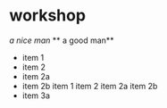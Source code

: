 # workshop
*a nice man*
** a good man**
* item 1
* item 2
* item 2a
* item 2b
item 1
item 2
item 2a
item 2b
* item 3a

